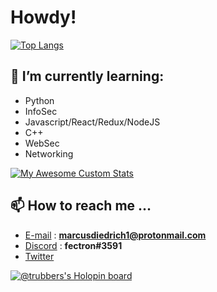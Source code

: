 # Howdy! 

[![Top Langs](https://github-readme-stats.vercel.app/api/top-langs/?username=TRUBDUBZ&theme=tokyonight)](https://github.com/anuraghazra/github-readme-stats)

## 🧠 I’m currently learning:

- Python
- InfoSec
- Javascript/React/Redux/NodeJS  
- C++
- WebSec
- Networking

[![My Awesome Custom Stats](https://awesome-github-stats.azurewebsites.net/user-stats/TRUBDUBZ?theme=tokyonight&Border=13DD57&)](https://git.io/awesome-stats-card)

## 📫 How to reach me ...
  
- [E-mail](https://protonmail.com) : **marcusdiedrich1@protonmail.com** 
- [Discord](https://discord.com) : **fectron#3591**
- [Twitter](https://twitter.com/marcusdiedrich1)

[![@trubbers's Holopin board](https://holopin.me/trubbers)](https://holopin.io/@trubbers)
